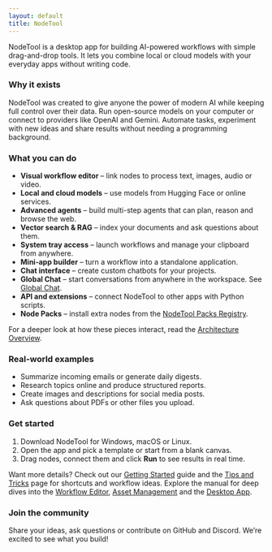 ```yaml
---
layout: default
title: NodeTool
---
```


NodeTool is a desktop app for building AI-powered workflows with simple drag-and-drop tools. It lets you combine local or cloud models with your everyday apps without writing code.

### Why it exists

NodeTool was created to give anyone the power of modern AI while keeping full control over their data. Run open-source models on your computer or connect to providers like OpenAI and Gemini. Automate tasks, experiment with new ideas and share results without needing a programming background.

### What you can do

- **Visual workflow editor** – link nodes to process text, images, audio or video.
- **Local and cloud models** – use models from Hugging Face or online services.
- **Advanced agents** – build multi-step agents that can plan, reason and browse the web.
- **Vector search & RAG** – index your documents and ask questions about them.
- **System tray access** – launch workflows and manage your clipboard from anywhere.
- **Mini‑app builder** – turn a workflow into a standalone application.
- **Chat interface** – create custom chatbots for your projects.
- **Global Chat** – start conversations from anywhere in the workspace. See
  [Global Chat](global-chat.md).
- **API and extensions** – connect NodeTool to other apps with Python scripts.
- **Node Packs** – install extra nodes from the [NodeTool Packs Registry](node-packs.md).

For a deeper look at how these pieces interact, read the
[Architecture Overview](architecture.md).

### Real-world examples

- Summarize incoming emails or generate daily digests.
- Research topics online and produce structured reports.
- Create images and descriptions for social media posts.
- Ask questions about PDFs or other files you upload.

### Get started

1. Download NodeTool for Windows, macOS or Linux.
2. Open the app and pick a template or start from a blank canvas.
3. Drag nodes, connect them and click **Run** to see results in real time.

Want more details? Check out our [Getting Started](getting-started.md) guide and the
[Tips and Tricks](tips-and-tricks.md) page for shortcuts and workflow ideas.
Explore the manual for deep dives into the [Workflow Editor](workflow-editor.md),
[Asset Management](asset-management.md) and the [Desktop App](desktop-app.md).

### Join the community

Share your ideas, ask questions or contribute on GitHub and Discord. We’re excited to see what you build!
